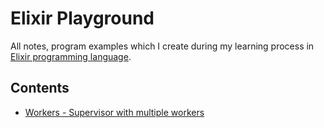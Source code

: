 # Elixir Playground

All notes, program examples which I create during my learning process in [Elixir programming language](http://www.elixir-lang.org).

## Contents

* [Workers - Supervisor with multiple workers](workers/)

